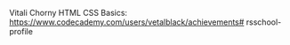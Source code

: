 Vitali Chorny
HTML CSS Basics: https://www.codecademy.com/users/vetalblack/achievements# rsschool-profile
